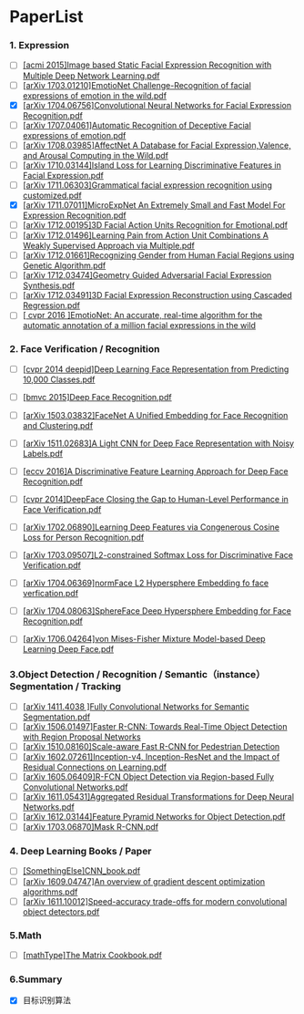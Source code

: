 PaperList
============
### 1. Expression 
-	[ ] [[acmi 2015]Image based Static Facial Expression Recognition with Multiple Deep Network Learning.pdf](http://www.andrew.cmu.edu/user/yzhiding/publications/ICMI15.pdf) </br>
- 	[ ] [[arXiv 1703.01210]EmotioNet Challenge-Recognition of facial expressions of emotion in the wild.pdf](https://arxiv.org/pdf/1703.01210.pdf)
-	[x] [[arXiv 1704.06756]Convolutional Neural Networks for Facial Expression Recognition.pdf](https://arXiv.org/pdf/1704.06756.pdf)
-	[ ] [[arXiv 1707.04061]Automatic Recognition of Deceptive Facial expressions of emotion.pdf](https://arxiv.org/pdf/1707.04061.pdf)
-	[ ] [[arXiv 1708.03985]AffectNet A Database for Facial Expression,Valence, and Arousal Computing in the Wild.pdf](https://arXiv.org/pdf/1708.03985.pdf)
-	[ ] [[arXiv 1710.03144]Island Loss for Learning Discriminative Features in Facial Expression.pdf](https://arXiv.org/pdf/1710.03144.pdf)
-	[ ] [[arXiv 1711.06303]Grammatical facial expression recognition using customized.pdf](https://arXiv.org/pdf/1711.06303.pdf)
-	[x] [[arXiv 1711.07011]MicroExpNet An Extremely Small and Fast Model For Expression Recognition.pdf](https://arXiv.org/pdf/1711.07011.pdf)
-	[ ] [[arXiv 1712.00195]3D Facial Action Units Recognition for Emotional.pdf](https://arXiv.org/pdf/1712.00195.pdf)
-	[ ] [[arXiv 1712.01496]Learning Pain from Action Unit Combinations A Weakly Supervised Approach via Multiple.pdf](https://arXiv.org/pdf/1712.01496.pdf)
-	[ ] [[arXiv 1712.01661]Recognizing Gender from Human Facial Regions using Genetic Algorithm.pdf](https://arxiv.org/pdf/1712.01661.pdf)
-	[ ] [[arXiv 1712.03474]Geometry Guided Adversarial Facial Expression Synthesis.pdf](https://arXiv.org/pdf/1712.03474.pdf)
-	[ ] [[arXiv 1712.03491]3D Facial Expression Reconstruction using Cascaded Regression.pdf](https://arXiv.org/pdf/1712.03491.pdf)
-	[ ] [[   cvpr 2016    ]EmotioNet: An accurate, real-time algorithm for the automatic annotation of a million facial expressions in the wild](https://www.cv-foundation.org/openaccess/content_cvpr_2016/papers/Benitez-Quiroz_EmotioNet_An_Accurate_CVPR_2016_paper.pdf)

### 2. Face Verification / Recognition
-	[ ] [[cvpr 2014 deepid]Deep Learning Face Representation from Predicting 10,000 Classes.pdf ](https://www.researchgate.net/publication/283749931_Deep_Learning_Face_Representation_from_Predicting_10000_Classes)
- 	[ ] [[bmvc 2015]Deep Face Recognition.pdf](http://www.bmva.org/bmvc/2015/papers/paper041/index.html)
- 	[ ] [[arXiv 1503.03832]FaceNet A Unified Embedding for Face Recognition and Clustering.pdf ](https://arXiv.org/pdf/1503.03832.pdf)
- 	[ ] [[arXiv 1511.02683]A Light CNN for Deep Face Representation with Noisy Labels.pdf ](https://arXiv.org/pdf/1511.02683.pdf)
- 	[ ] [[eccv 2016]A Discriminative Feature Learning Approach for Deep Face Recognition.pdf ](https://link.springer.com/content/pdf/10.1007%2F978-3-319-46478-7_31.pdf)
- 	[ ] [[cvpr 2014]DeepFace Closing the Gap to Human-Level Performance in Face Verification.pdf ](http://ieeexplore.ieee.org/stamp/stamp.jsp?tp=&arnumber=6909616)
-	[ ] [[arXiv 1702.06890]Learning Deep Features via Congenerous Cosine Loss for Person Recognition.pdf ](https://arXiv.org/pdf/1702.06890.pdf)
-	[ ] [[arXiv 1703.09507]L2-constrained Softmax Loss for Discriminative Face Verification.pdf ](https://arXiv.org/pdf/1703.09507.pdf)
-	[ ] [[arXiv 1704.06369]normFace L2 Hypersphere Embedding fo face verfication.pdf ](https://arXiv.org/pdf/1704.06369.pdf)
-	[ ] [[arXiv 1704.08063]SphereFace Deep Hypersphere Embedding for Face Recognition.pdf ](https://arXiv.org/pdf/1704.08063.pdf)
-	[ ] [[arXiv 1706.04264]von Mises-Fisher Mixture Model-based Deep Learning Deep Face.pdf](https://arXiv.org/pdf/1706.04264.pdf)


### 3.Object Detection / Recognition / Semantic（instance） Segmentation / Tracking
-	[ ] [[arXiv 1411.4038 ]Fully Convolutional Networks for Semantic Segmentation.pdf ](https://arXiv.org/pdf/1411.4038.pdf)
-	[ ] [[arXiv 1506.01497]Faster R-CNN: Towards Real-Time Object Detection with Region Proposal Networks](https://arXiv.org/pdf/1506.01497.pdf)
-	[ ] [[arXiv 1510.08160]Scale-aware Fast R-CNN for Pedestrian Detection](https://arXiv.org/pdf/1510.08160.pdf)
-	[ ] [[arXiv 1602.07261]Inception-v4, Inception-ResNet and the Impact of Residual Connections on Learning.pdf ](https://arXiv.org/pdf/1602.07261.pdf)
-	[ ] [[arXiv 1605.06409]R-FCN Object Detection via Region-based Fully Convolutional Networks.pdf ](https://arXiv.org/pdf/1605.06409.pdf)
-	[ ] [[arXiv 1611.05431]Aggregated Residual Transformations for Deep Neural Networks.pdf ](https://arXiv.org/pdf/1611.05431.pdf)
-	[ ] [[arXiv 1612.03144]Feature Pyramid Networks for Object Detection.pdf ](https://arXiv.org/pdf/1612.03144.pdf)
-	[ ] [[arXiv 1703.06870]Mask R-CNN.pdf </br>](https://arXiv.org/pdf/1703.06870.pdf)

### 4. Deep Learning Books / Paper
-	[ ] [[SomethingElse]CNN_book.pdf](http://lamda.nju.edu.cn/weixs/book/CNN_book.html?from=groupmessage&isappinstalled=0)
-	[ ] [[arXiv 1609.04747]An overview of gradient descent optimization algorithms.pdf](https://arXiv.org/pdf/1609.04747.pdf)
-	[ ] [[arXiv 1611.10012]Speed-accuracy trade-offs for modern convolutional object detectors.pdf](https://arXiv.org/pdf/1611.10012.pdf)
### 5.Math
-	[ ] [[mathType]The Matrix Cookbook.pdf](http://www2.imm.dtu.dk/pubdb/views/edoc_download.php/3274/pdf/imm3274.pdf)

### 6.Summary
-	[x] 目标识别算法

